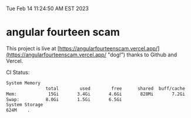 Tue Feb 14 11:24:50 AM EST 2023

# angular fourteen scam


This project is live at [https://angularfourteenscam.vercel.app/](https://angularfourteenscam.vercel.app/ "dog!") thanks to Github and Vercel.

CI Status: 

```bash
System Memory
               total        used        free      shared  buff/cache   available
Mem:            15Gi       3.4Gi       4.6Gi       828Mi       7.2Gi        10Gi
Swap:          8.0Gi       1.5Gi       6.5Gi
System Storage
624M	.
```
